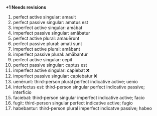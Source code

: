 **+1 Needs revisions**

1. perfect active singular: amauit
2. perfect passive singular: amatus est
3. imperfect active singular: amābat
4. imperfect passive singular: amābatur
5. perfect active plural: amauērunt
6. perfect passive plural: amati sunt
7. imperfect active plural: amābant
8. imperfect passive plural: amābantur
9. perfect active singular: cepit
10. perfect passive singular: captus est
11. imperfect active singular: capiebat ❌
12. imperfect passive singular: capiebatur ❌
13. uenērunt: third-person plural perfect indicative active; uenio
14. interfectus est: third-person singular perfect indicative passive; interficio
15. faciebat: third-person singular imperfect indicative active; facio
16. fugit: third-person singular perfect indicative active; fugio
17. habebantur: third-person plural imperfect indicatve passive; habeo

